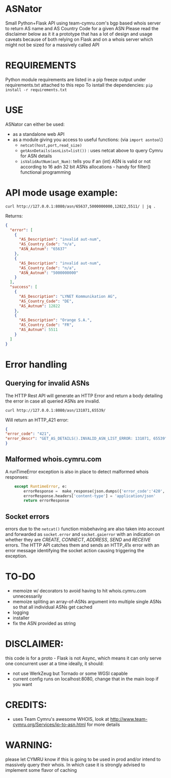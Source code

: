 ASNator
=======

Small Python+Flask API using team-cymru.com's bgp based whois server to return AS name and AS Country Code for a given ASN
Please read the disclaimer below as it it a prototype that has a lot of design and usage caveats because of both relying on Flask and on a whois server which might not be sized for a massively called API

# REQUIREMENTS
Python module requirements are listed in a pip freeze output under requirements.txt attached to this repo
To isntall the dependencies:
```pip install -r requirements.txt```

# USE
ASNator can either be used:
- as a standalone web API
- as a module giving you access to useful functions: (via ```import asntool```)
	- ```netcat(host,port,read_size)```
	- ```getAsnDetails(asnList=list())``` : uses netcat above to query Cymru for ASN details
	- ```isValidAutNum(aut_Num)```: tells you if an (int) ASN is valid or not according to 16 adn 32 bit ASNs allocations - handy for filter() functional programming 

# API mode usage example:
```curl http://127.0.0.1:8080/asn/65637,5000000000,12822,5511/ | jq .```

Returns:
```json
{
  "error": [
    {
      "AS_Description": "invalid aut-num",
      "AS_Country_Code": "n/a",
      "ASN_Autnum": "65637"
    },
    {
      "AS_Description": "invalid aut-num",
      "AS_Country_Code": "n/a",
      "ASN_Autnum": "5000000000"
    }
  ],
  "success": [
    {
      "AS_Description": "LYNET Kommunikation AG",
      "AS_Country_Code": "DE",
      "AS_Autnum": 12822
    },
    {
      "AS_Description": "Orange S.A.",
      "AS_Country_Code": "FR",
      "AS_Autnum": 5511
    }
  ]
}
```
# Error handling
## Querying for invalid ASNs
The HTTP Rest API will generate an HTTP Error and return a body detailing the error in case all queried ASNs are invalid.
```
curl http://127.0.0.1:8080/asn/131071,65539/
```
Will return an HTTP_421 error:
```json
{
"error_code": "421",
"error_descr": "GET_AS_DETAILS().INVALID_ASN_LIST_ERROR: 131071, 65539"
}
``` 
## Malformed whois.cymru.com
A runTimeError exception is also in place to detect malformed whois responses:
```python
	except RuntimeError, e:
		errorResponse =  make_response(json.dumps({'error_code':'420', 'error_descr':str(e)}), 420)
		errorResponse.headers['content-type'] = 'application/json'
		return errorResponse
```

## Socket errors
errors due to the ```netcat()``` function misbehaving are also taken into account and forwarded as ```socket.error``` and ```socket.gaierror``` with an 
indication on whether they are *CREATE*, *CONNECT*, *ADDRESS*, *SEND* and *RECEIVE* errors. The HTTP API catches them and sends an HTTP_41x error with an error message identifying the socket action causing triggering the exception.

# TO-DO
- memoize w/ decorators to avoid having to hit whois.cymru.com unnecessarily
- memoize spliting an array-of-ASNs argument into multiple single ASNs so that all individual ASNs get cached
- logging
- installer
- fix the ASN provided as string

# DISCLAIMER: 
this code is for a proto - Flask is not Async, which means it can only serve one concurrent user at a time
ideally, it should:
- not use WerkZeug but Tornado or some WGSI capable
- current config runs on localhost:8080, change that in the main loop if you want

# CREDITS:
-  uses Team Cymru's awesome WHOIS, look at http://www.team-cymru.org/Services/ip-to-asn.html for more details

# WARNING: 
please let CYMRU know if this is going to be used in prod and/or intend to massively query their whois.
In which case it is strongly advised to implement some flavor of caching
